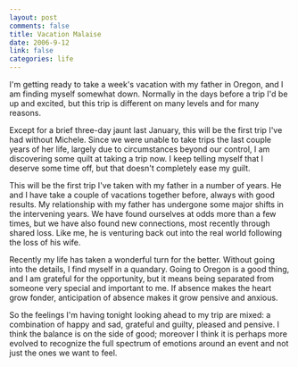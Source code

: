 ```yaml
--- 
layout: post
comments: false
title: Vacation Malaise
date: 2006-9-12
link: false
categories: life
---
```

I'm getting ready to take a week's vacation with my father in Oregon, and I am finding myself somewhat down. Normally in the days before a trip I'd be up and excited, but this trip is different on many levels and for many reasons.

Except for a brief three-day jaunt last January, this will be the first trip I've had without Michele. Since we were unable to take trips the last couple years of her life, largely due to circumstances beyond our control, I am discovering some quilt at taking a trip now. I keep telling myself that I deserve some time off, but that doesn't completely ease my guilt.

This will be the first trip I've taken with my father in a number of years. He and I have take a couple of vacations together before, always with good results. My relationship with my father has undergone some major shifts in the intervening years. We have found ourselves at odds more than a few times, but we have also found new connections, most recently through shared loss. Like me, he is venturing back out into the real world following the loss of his wife.

Recently my life has taken a wonderful turn for the better. Without going into the details, I find myself in a quandary. Going to Oregon is a good thing, and I am grateful for the opportunity, but it means being separated from someone very special and important to me. If absence makes the heart grow fonder, anticipation of absence makes it grow pensive and anxious.

So the feelings I'm having tonight looking ahead to my trip are mixed: a combination of happy and sad, grateful and guilty, pleased and pensive. I think the balance is on the side of good; moreover I think it is perhaps more evolved to recognize the full spectrum of emotions around an event and not just the ones we want to feel.
